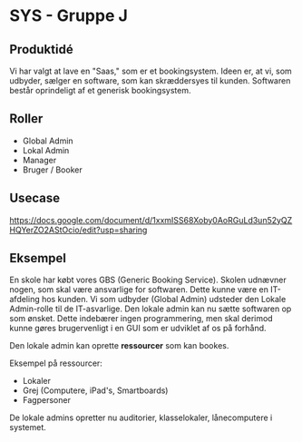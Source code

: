 # SYS - Gruppe J

## Produktidé

Vi har valgt at lave en "Saas," som er et bookingsystem.
Ideen er, at vi, som udbyder, sælger en software, som kan skræddersyes til kunden. Softwaren består oprindeligt af et generisk bookingsystem. 

## Roller

- Global Admin
- Lokal Admin
- Manager
- Bruger / Booker

## Usecase
https://docs.google.com/document/d/1xxmISS68Xoby0AoRGuLd3un52yQZHQYerZO2AStOcio/edit?usp=sharing 

## Eksempel

En skole har købt vores GBS (Generic Booking Service).
Skolen udnævner nogen, som skal være ansvarlige for softwaren. Dette kunne være en IT-afdeling hos kunden.
Vi som udbyder (Global Admin) udsteder den Lokale Admin-rolle til de IT-asvarlige.
Den lokale admin kan nu sætte softwaren op som ønsket. Dette indebærer ingen programmering, men skal derimod kunne gøres brugervenligt i en GUI som er udviklet af os på forhånd.

Den lokale admin kan oprette **ressourcer** som kan bookes. 

Eksempel på ressourcer:
- Lokaler
- Grej (Computere, iPad's, Smartboards)
- Fagpersoner

De lokale admins opretter nu auditorier, klasselokaler, lånecomputere i systemet.

